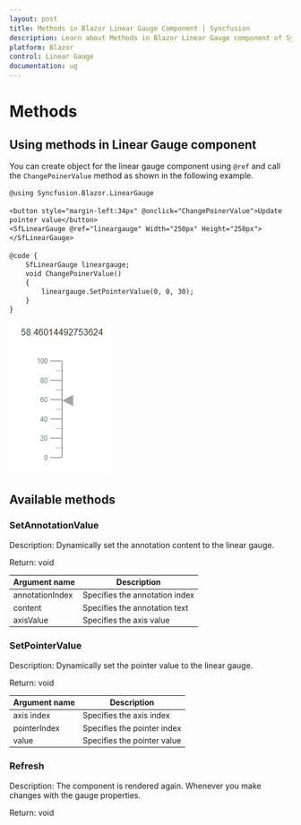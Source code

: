 ```yaml
---
layout: post
title: Methods in Blazor Linear Gauge Component | Syncfusion 
description: Learn about Methods in Blazor Linear Gauge component of Syncfusion, and more details.
platform: Blazor
control: Linear Gauge
documentation: ug
---
```


# Methods

## Using methods in Linear Gauge component

You can create object for the linear gauge component using `@ref` and call the `ChangePoinerValue` method as shown in the following example.

```cshtml
@using Syncfusion.Blazor.LinearGauge

<button style="margin-left:34px" @onclick="ChangePoinerValue">Update pointer value</button>
<SfLinearGauge @ref="lineargauge" Width="250px" Height="250px">
</SfLinearGauge>

@code {
    SfLinearGauge lineargauge;
    void ChangePoinerValue()
    {
        lineargauge.SetPointerValue(0, 0, 30);
    }
}
```

![Calling methods in linear gauge](./images/l-gauge-methods.png)

## Available methods

### SetAnnotationValue

Description: Dynamically set the annotation content to the linear gauge.

Return: void

|   Argument name      |   Description                            |
|----------------------| -----------------------------------------|
|     annotationIndex  |    Specifies the annotation index        |
|     content          |    Specifies the annotation text         |
|     axisValue        |    Specifies the axis value              |

### SetPointerValue

Description: Dynamically set the pointer value to the linear gauge.

Return: void

|   Argument name      |   Description                            |
|----------------------| -----------------------------------------|
|     axis index       |    Specifies the axis index              |
|     pointerIndex     |    Specifies the pointer index           |
|     value            |    Specifies the pointer value           |

### Refresh

Description: The component is rendered again. Whenever you make changes with the gauge properties.

Return: void
